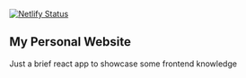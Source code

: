 [![Netlify Status](https://api.netlify.com/api/v1/badges/518ffb76-2076-45ec-8bfd-a5534ec510cf/deploy-status)](https://app.netlify.com/sites/clever-kalam-bc3103/deploys)

## My Personal Website

Just a brief react app to showcase some frontend knowledge
